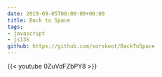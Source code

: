 ```yaml
---
date: 2019-09-05T00:00:00+00:00
title: Back to Space
tags:
- javascript
- js13k
github: https://github.com/sorskoot/BackToSpace
---
```


{{< youtube 0ZuVdFZbPY8 >}}
